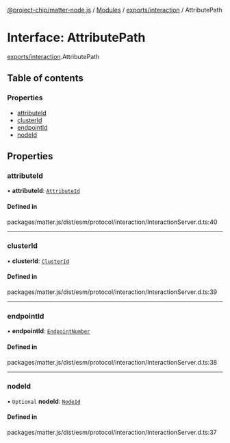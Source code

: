 [@project-chip/matter-node.js](../README.md) / [Modules](../modules.md) / [exports/interaction](../modules/exports_interaction.md) / AttributePath

# Interface: AttributePath

[exports/interaction](../modules/exports_interaction.md).AttributePath

## Table of contents

### Properties

- [attributeId](exports_interaction.AttributePath.md#attributeid)
- [clusterId](exports_interaction.AttributePath.md#clusterid)
- [endpointId](exports_interaction.AttributePath.md#endpointid)
- [nodeId](exports_interaction.AttributePath.md#nodeid)

## Properties

### attributeId

• **attributeId**: [`AttributeId`](../modules/exports_datatype.md#attributeid)

#### Defined in

packages/matter.js/dist/esm/protocol/interaction/InteractionServer.d.ts:40

___

### clusterId

• **clusterId**: [`ClusterId`](../modules/exports_datatype.md#clusterid)

#### Defined in

packages/matter.js/dist/esm/protocol/interaction/InteractionServer.d.ts:39

___

### endpointId

• **endpointId**: [`EndpointNumber`](../modules/exports_datatype.md#endpointnumber)

#### Defined in

packages/matter.js/dist/esm/protocol/interaction/InteractionServer.d.ts:38

___

### nodeId

• `Optional` **nodeId**: [`NodeId`](../modules/exports_datatype.md#nodeid)

#### Defined in

packages/matter.js/dist/esm/protocol/interaction/InteractionServer.d.ts:37
